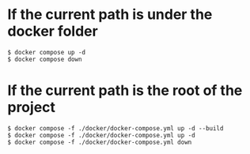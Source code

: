 # If the current path is under the docker folder

```
$ docker compose up -d
$ docker compose down
```

# If the current path is the root of the project

```
$ docker compose -f ./docker/docker-compose.yml up -d --build
$ docker compose -f ./docker/docker-compose.yml up -d
$ docker compose -f ./docker/docker-compose.yml down
```
